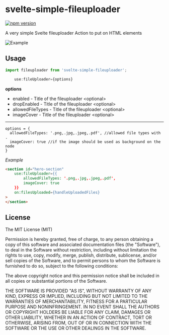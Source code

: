 # svelte-simple-fileuploader

[![npm version](https://badge.fury.io/js/svelte-simple-fileuploader.svg)](https://badge.fury.io/js/svelte-simple-fileuploader)


A very simple Svelte fileuploader Action to put on HTML elements

![Example](https://github.com/nordquist/svelte-simple-fileuploader/blob/main/fileupload_01.gif?raw=true)



## Usage
```javascript
import fileuploader from 'svelte-simple-fileuploader';

	use:fileUploader={options}
```
**options**

* enabled - Title of the fileuploader \<optional\>
* dropEnabled - Title of the fileuploader \<optional\>
* allowedFileTypes - Title of the fileuploader \<optional\>
* imageCover - Title of the fileuploader \<optional\>


______________________________________


```
options = {
  allowedFileTypes: '.png,.jpg,.jpeg,.pdf', //allowed file types with .
  imageCover: true //if the image should be used as background on the node
}
```

*Example*
```html
<section id="hero-section"
	use:fileUploader={{
		allowedFileTypes: '.png,.jpg,.jpeg,.pdf',
		imageCover: true
	}}
	on:filesUploaded={handleUploadedFiles}
>
</section>
```


## License

The MIT License (MIT)

Permission is hereby granted, free of charge, to any person obtaining a copy of this software and associated documentation files (the "Software"), to deal in the Software without restriction, including without limitation the rights to use, copy, modify, merge, publish, distribute, sublicense, and/or sell copies of the Software, and to permit persons to whom the Software is furnished to do so, subject to the following conditions:

The above copyright notice and this permission notice shall be included in all copies or substantial portions of the Software.

THE SOFTWARE IS PROVIDED "AS IS", WITHOUT WARRANTY OF ANY KIND, EXPRESS OR IMPLIED, INCLUDING BUT NOT LIMITED TO THE WARRANTIES OF MERCHANTABILITY, FITNESS FOR A PARTICULAR PURPOSE AND NONINFRINGEMENT. IN NO EVENT SHALL THE AUTHORS OR COPYRIGHT HOLDERS BE LIABLE FOR ANY CLAIM, DAMAGES OR OTHER LIABILITY, WHETHER IN AN ACTION OF CONTRACT, TORT OR OTHERWISE, ARISING FROM, OUT OF OR IN CONNECTION WITH THE SOFTWARE OR THE USE OR OTHER DEALINGS IN THE SOFTWARE.